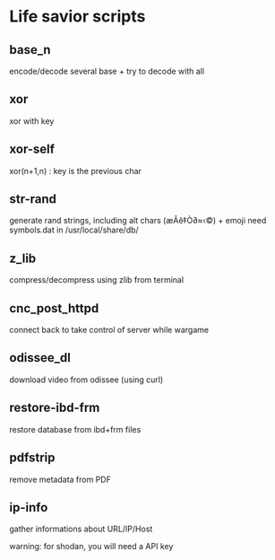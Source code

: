 # Life savior scripts

## base_n

encode/decode several base + try to decode with all 

## xor

xor with key

## xor-self

xor(n+1,n) : key is the previous char

## str-rand

generate rand strings, including alt chars (æÂê‡Ò∂≈‹©) + emoji
need symbols.dat in /usr/local/share/db/

## z_lib

compress/decompress using zlib from terminal

## cnc_post_httpd

connect back to take control of server while wargame

## odissee_dl

download video from odissee (using curl)

## restore-ibd-frm

restore database from ibd+frm files

## pdfstrip

remove metadata from PDF

## ip-info

gather informations about URL/IP/Host

warning: for shodan, you will need a API key
